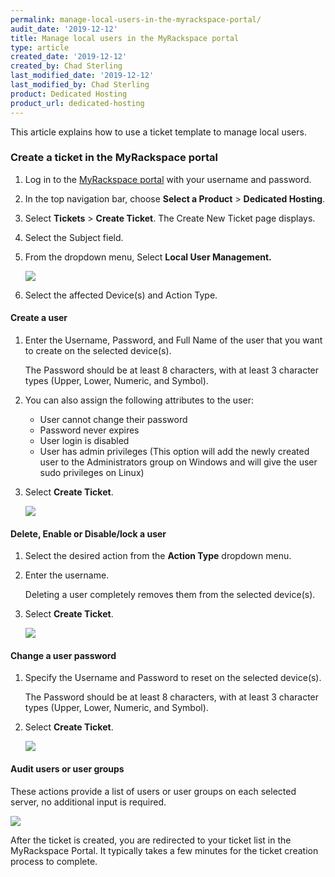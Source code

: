 ```yaml
---
permalink: manage-local-users-in-the-myrackspace-portal/
audit_date: '2019-12-12'
title: Manage local users in the MyRackspace portal
type: article
created_date: '2019-12-12'
created_by: Chad Sterling
last_modified_date: '2019-12-12'
last_modified_by: Chad Sterling
product: Dedicated Hosting
product_url: dedicated-hosting
---
```


This article explains how to use a ticket template to manage local users.

### Create a ticket in the MyRackspace portal

1. Log in to the [MyRackspace portal](https://login.rackspace.com/login) with your username and
   password.

2. In the top navigation bar, choose **Select a Product** > **Dedicated Hosting**.

3. Select **Tickets** > **Create Ticket**. The Create New Ticket page displays. 

4. Select the Subject field.

5. From the dropdown menu, Select **Local User Management.**

   <img src="{% asset_path dedicated-hosting/local-user-management/localuser1.png%}" />

6. Select the affected Device(s) and Action Type.

#### Create a user

1. Enter the Username, Password, and Full Name of the user that you want to create on the selected device(s). 
    
   The Password should be at least 8 characters, with at least 3 character types
   (Upper, Lower, Numeric, and Symbol).

2. You can also assign the following attributes to the user:

    - User cannot change their password
    - Password never expires
    - User login is disabled
    - User has admin privileges (This option will add the newly created user to the Administrators group on
      Windows and will give the user sudo privileges on Linux)

3. Select **Create Ticket**.

   <img src="{% asset_path dedicated-hosting/local-user-management/localuser2.png%}" />

#### Delete, Enable or Disable/lock a user 

1. Select the desired action from the **Action Type** dropdown menu. 

2. Enter the username. 

   Deleting a user completely removes them from the selected device(s).

3. Select **Create Ticket**.

   <img src="{% asset_path dedicated-hosting/local-user-management/localuser3.png%}" />

#### Change a user password

1. Specify the Username and Password to reset on the selected device(s). 

   The Password should be at least 8 characters, with at least 3 character types
   (Upper, Lower, Numeric, and Symbol).

2. Select **Create Ticket**.

   <img src="{% asset_path dedicated-hosting/local-user-management/localuser4.png%}" />

#### Audit users or user groups  

These actions provide a list of users or user groups on each selected server, no additional input is required.

<img src="{% asset_path dedicated-hosting/local-user-management/localuser5.png%}" />

  After the ticket is created, you are redirected to your ticket list in the MyRackspace Portal. It typically takes a few minutes for the ticket creation process to complete.
